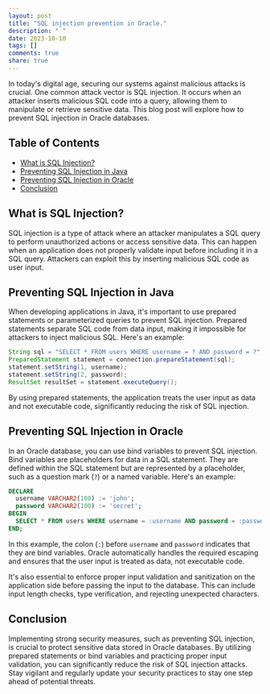 ```yaml
---
layout: post
title: "SQL injection prevention in Oracle."
description: " "
date: 2023-10-10
tags: []
comments: true
share: true
---
```


In today's digital age, securing our systems against malicious attacks is crucial. One common attack vector is SQL injection. It occurs when an attacker inserts malicious SQL code into a query, allowing them to manipulate or retrieve sensitive data. This blog post will explore how to prevent SQL injection in Oracle databases.

## Table of Contents
- [What is SQL Injection?](#what-is-sql-injection)
- [Preventing SQL Injection in Java](#preventing-sql-injection-in-java)
- [Preventing SQL Injection in Oracle](#preventing-sql-injection-in-oracle)
- [Conclusion](#conclusion)

## What is SQL Injection?
SQL injection is a type of attack where an attacker manipulates a SQL query to perform unauthorized actions or access sensitive data. This can happen when an application does not properly validate input before including it in a SQL query. Attackers can exploit this by inserting malicious SQL code as user input.

## Preventing SQL Injection in Java
When developing applications in Java, it's important to use prepared statements or parameterized queries to prevent SQL injection. Prepared statements separate SQL code from data input, making it impossible for attackers to inject malicious SQL. Here's an example:

```java
String sql = "SELECT * FROM users WHERE username = ? AND password = ?";
PreparedStatement statement = connection.prepareStatement(sql);
statement.setString(1, username);
statement.setString(2, password);
ResultSet resultSet = statement.executeQuery();
```

By using prepared statements, the application treats the user input as data and not executable code, significantly reducing the risk of SQL injection.

## Preventing SQL Injection in Oracle
In an Oracle database, you can use bind variables to prevent SQL injection. Bind variables are placeholders for data in a SQL statement. They are defined within the SQL statement but are represented by a placeholder, such as a question mark (`?`) or a named variable. Here's an example:

```sql
DECLARE
  username VARCHAR2(100) := 'john';
  password VARCHAR2(100) := 'secret';
BEGIN
  SELECT * FROM users WHERE username = :username AND password = :password;
END;
```

In this example, the colon (`:`) before `username` and `password` indicates that they are bind variables. Oracle automatically handles the required escaping and ensures that the user input is treated as data, not executable code.

It's also essential to enforce proper input validation and sanitization on the application side before passing the input to the database. This can include input length checks, type verification, and rejecting unexpected characters.

## Conclusion
Implementing strong security measures, such as preventing SQL injection, is crucial to protect sensitive data stored in Oracle databases. By utilizing prepared statements or bind variables and practicing proper input validation, you can significantly reduce the risk of SQL injection attacks. Stay vigilant and regularly update your security practices to stay one step ahead of potential threats.